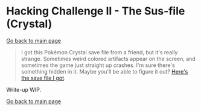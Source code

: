 # Hacking Challenge II - The Sus-file (Crystal)

[Go back to main page](/README.md)

> I got this Pokémon Crystal save file from a friend, but it's really strange. Sometimes weird colored artifacts appear on the screen, and sometimes the game just straight up crashes. I'm sure there's something hidden in it. Maybe you'll be able to figure it out? [Here's the save file I got](https://fools2024.online/assets/suspicious.sav).

Write-up WIP.

[Go back to main page](/README.md)
